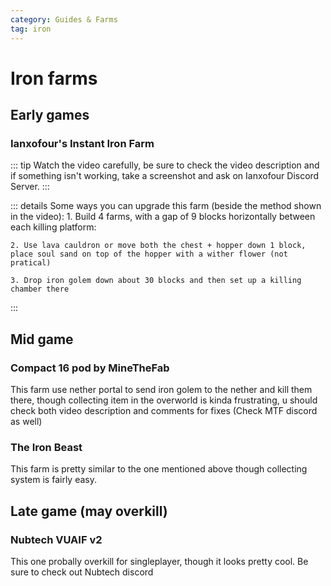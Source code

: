 ```yaml
---
category: Guides & Farms
tag: iron
---
```


# Iron farms

## Early games

### Ianxofour's Instant Iron Farm

<YouTube id="-oYyJ6jfSPU" />

::: tip
Watch the video carefully, be sure to check the video description and if something isn't working, take a screenshot and ask on Ianxofour Discord Server.
:::

::: details Some ways you can upgrade this farm (beside the method shown in the video):
    1. Build 4 farms, with a gap of 9 blocks horizontally between each killing platform:

    2. Use lava cauldron or move both the chest + hopper down 1 block, place soul sand on top of the hopper with a wither flower (not pratical)

    3. Drop iron golem down about 30 blocks and then set up a killing chamber there

:::

## Mid game

### Compact 16 pod by MineTheFab

<YouTube id="Pa4wRB5WJqc" />

This farm use nether portal to send iron golem to the nether and kill them there, though collecting item in the overworld is kinda frustrating, u should check both video description and comments for fixes (Check MTF discord as well)

### The Iron Beast

<YouTube id="se4JWdaTZyc" />

This farm is pretty similar to the one mentioned above though collecting system is fairly easy.

## Late game (may overkill)

### Nubtech VUAIF v2

<YouTube id="Y0VBqKrY9Js" />

This one probally overkill for singleplayer, though it looks pretty cool. Be sure to check out Nubtech discord
